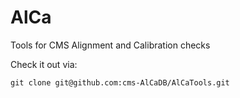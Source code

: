 # AlCa
Tools for CMS Alignment and Calibration checks

Check it out via:

```
git clone git@github.com:cms-AlCaDB/AlCaTools.git
```
